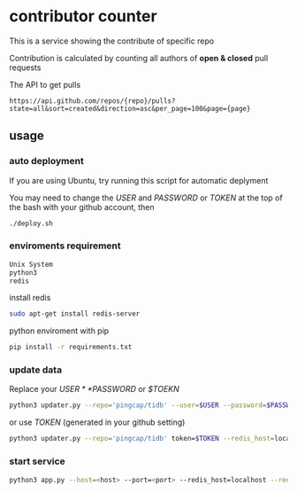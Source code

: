 # contributor counter
This is a service showing the contribute of specific repo

Contribution is calculated by counting all authors of **open & closed** pull requests 

The API to get pulls

```url
https://api.github.com/repos/{repo}/pulls?state=all&sort=created&direction=asc&per_page=100&page={page}
```
## usage

### auto deployment
If you are using Ubuntu, try running this script for automatic deplyment

You may need to change the *USER* and *PASSWORD* or *TOKEN* at the top of the bash with your github account, then
```bash
./deploy.sh
```

### enviroments requirement
```bash
Unix System
python3
redis
```

install redis
```bash
sudo apt-get install redis-server
```

python enviroment with pip
```bash
pip install -r requirements.txt
```

### update data
Replace your *$USER* *$PASSWORD* or *$TOEKN*

```bash
python3 updater.py --repo='pingcap/tidb' --user=$USER --password=$PASSWORD --redis_host=localhost --redis_port=6379 --redis_db=0
```
or use *TOKEN* (generated in your github setting)
```bash
python3 updater.py --repo='pingcap/tidb' token=$TOKEN --redis_host=localhost --redis_port=6379 --redis_db=0
```

### start service
```bash
python3 app.py --host=<host> --port=<port> --redis_host=localhost --redis_port=6379 --redis_db=0
```

